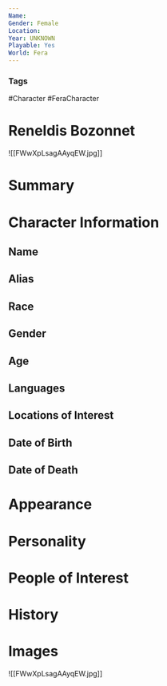 ```yaml
---
Name: 
Gender: Female
Location: 
Year: UNKNOWN
Playable: Yes
World: Fera
---
```


### Tags
#Character #FeraCharacter 

# Reneldis Bozonnet
![[FWwXpLsagAAyqEW.jpg]]

# Summary


# Character Information

## Name

## Alias

## Race

## Gender

## Age

## Languages

## Locations of Interest

## Date of Birth

## Date of Death

# Appearance

# Personality

# People of Interest

# History

# Images
![[FWwXpLsagAAyqEW.jpg]]